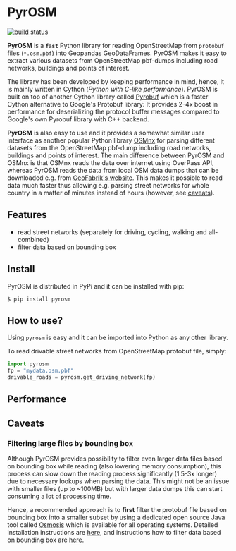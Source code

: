 # PyrOSM 
[![build status](https://api.travis-ci.com/HTenkanen/pyrosm.svg?branch=master)](https://travis-ci.com/HTenkanen/pyrosm)

**PyrOSM** is a **`fast`** Python library for reading OpenStreetMap from `protobuf` files (`*.osm.pbf`) into Geopandas GeoDataFrames. 
PyrOSM makes it easy to extract various datasets from OpenStreetMap pbf-dumps including road networks, buildings and points of interest. 

The library has been developed by keeping performance in mind, hence, it is mainly written in Cython (*Python with C-like performance*).
PyrOSM is built on top of another Cython library called [Pyrobuf](https://github.com/appnexus/pyrobuf) which is a faster Cython alternative 
to Google's Protobuf library: It provides 2-4x boost in performance for deserializing the protocol buffer messages compared to 
Google's own Pyrobuf library with C++ backend. 
 
**PyrOSM** is also easy to use and it provides a somewhat similar user interface as another popular Python library [OSMnx](https://github.com/gboeing/osmnx)
for parsing different datasets from the OpenStreetMap pbf-dump including road networks, buildings and points of interest. The main difference between 
PyrOSM and OSMnx is that OSMnx reads the data over internet using OverPass API, whereas PyrOSM reads the data from local OSM data dumps
that can be downloaded e.g. from [GeoFabrik's website](http://download.geofabrik.de/). This makes it possible to read data much faster thus 
allowing e.g. parsing street networks for whole country in a matter of minutes instead of hours (however, see [caveats](#caveats)).

## Features

 - read street networks (separately for driving, cycling, walking and all-combined)
 - filter data based on bounding box 

## Install

PyrOSM is distributed in PyPi and it can be installed with pip:

`$ pip install pyrosm`  

## How to use?

Using `pyrosm` is easy and it can be imported into Python as any other library. 

To read drivable street networks from OpenStreetMap protobuf file, simply:

```python
import pyrosm
fp = "mydata.osm.pbf"
drivable_roads = pyrosm.get_driving_network(fp)
```   

## Performance



## Caveats

### Filtering large files by bounding box 

Although PyrOSM provides possibility to filter even larger data files based on bounding box while reading (also lowering memory consumption), 
this process can slow down the reading process significantly (1.5-3x longer) due to necessary lookups when parsing the data. 
This might not be an issue with smaller files (up to ~100MB) but with larger data dumps this can start consuming a lot of 
processing time.

Hence, a recommended approach is to **first** filter the protobuf file based on bounding box into a smaller subset by using a dedicated 
open source Java tool called [Osmosis](https://wiki.openstreetmap.org/wiki/Osmosis) which is available for all operating systems. 
Detailed installation instructions are [here](https://wiki.openstreetmap.org/wiki/Osmosis/Installation), and instructions how to filter
data based on bounding box are [here](https://wiki.openstreetmap.org/wiki/Osmosis/Examples#Extract_administrative_Boundaries_from_a_PBF_Extract).


